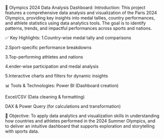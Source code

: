 🏅 Olympics 2024 Data Analysis Dashboard:
Introduction:
This project features a comprehensive data analysis and visualization of the Paris 2024 Olympics, providing key insights into medal tallies, country performances, and athlete statistics using data analytics tools. The goal is to identify patterns, trends, and impactful performances across sports and nations.

✅ Key Highlights:
1.Country-wise medal tally and comparisons

2.Sport-specific performance breakdowns

3.Top-performing athletes and nations

4.ender-wise participation and medal analysis

5.Interactive charts and filters for dynamic insights

📊 Tools & Technologies:
Power BI (Dashboard creation)

Excel/CSV (Data cleaning & formatting)

DAX & Power Query (for calculations and transformation)


🎯 Objective:
To apply data analytics and visualization skills in understanding how countries and athletes performed in the 2024 Summer Olympics, and to deliver an intuitive dashboard that supports exploration and storytelling with sports data.
